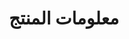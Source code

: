 ---
title: معلومات المنتج

type: docs

weight: 10

url: ar/jasperreports/product-information/

lastmod: "2021-06-05"
---